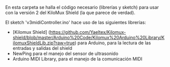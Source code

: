 En esta carpeta se halla el código necesario (librerías y sketch) para usar con la versión 2 del KiloMux Shield (la que parece de verdad).

El sketch 'v3midiController.ino' hace uso de las siguientes librerías:
- [Kilomux Shield] (https://github.com/Yaeltex/Kilomux-shield/blob/master/Arduino%20Code/Kilomux%20Arduino%20Library/KilomuxShieldLib.zip?raw=true) para Arduino, para la lectura de las entradas y salidas del shield
- NewPing para el manejo del sensor de ultrasonido
- Arduino MIDI Library, para el manejo de la comunicación MIDI

